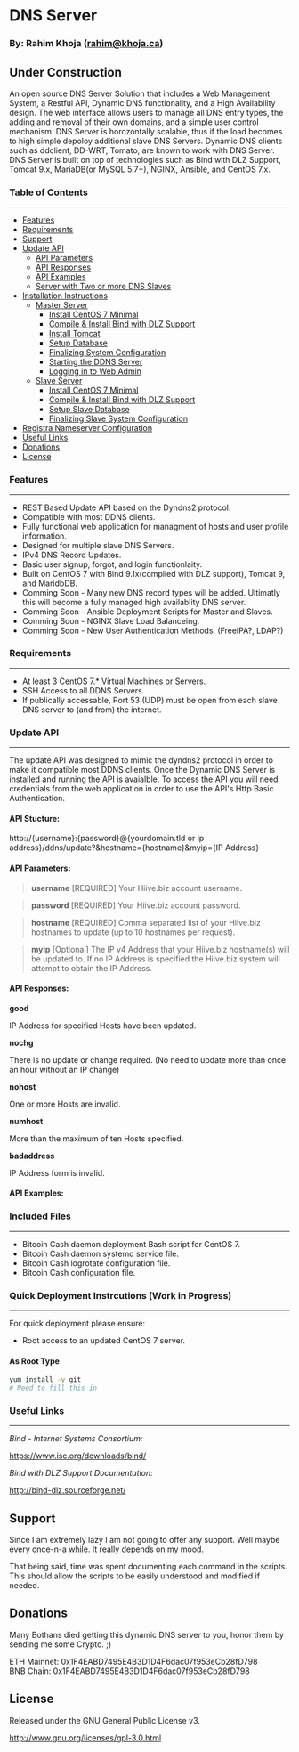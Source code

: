 DNS Server
==========

### By: Rahim Khoja (rahim@khoja.ca)

Under Construction
------------------

An open source DNS Server Solution that includes a Web Management System, a Restful API, Dynamic DNS functionality, and a High Availability design. The web interface allows users to manage all DNS entry types, the adding and removal of their own domains, and a simple user control mechanism. DNS Server is horozontally scalable, thus if the load becomes to high simple depoloy additional slave DNS Servers. Dynamic DNS clients such as ddclient, DD-WRT, Tomato, are known to work with DNS Server. DNS Server is built on top of technologies such as Bind with DLZ Support, Tomcat 9.x, MariaDB(or MySQL 5.7+), NGINX, Ansible, and CentOS 7.x.




### Table of Contents
---------------------

* [Features](#features)
* [Requirements](#requirements)
* [Support](#support)
* [Update API](#update-api)
  * [API Parameters](#api-parameters)
  * [API Responses](#api-responses)
  * [API Examples](#api-examples)
   * [Server with Two or more DNS Slaves](#requirements-mutiple)
* [Installation Instructions](#install)
  * [Master Server](#basic-install)
    * [Install CentOS 7 Minimal](#4-start-the-pool)
    * [Compile & Install Bind with DLZ Support](#5-host-the-front-end)
    * [Install Tomcat](#6-customize-your-website)
    * [Setup Database](#4-start-the-pool)
    * [Finalizing System Configuration](#4-start-the-pool)
    * [Starting the DDNS Server](#4-start-the-pool)
    * [Logging in to Web Admin](#4-start-the-pool)
  * [Slave Server](#slave-install)
    * [Install CentOS 7 Minimal](#4-start-the-pool)
    * [Compile & Install Bind with DLZ Support](#5-host-the-front-end)
    * [Setup Slave Database](#4-start-the-pool)
    * [Finalizing Slave System Configuration](#4-start-the-pool)
* [Registra Nameserver Configuration](#registra)
* [Useful Links](#useful-links)
* [Donations](#donations)
* [License](#license)



### Features
------------

* REST Based Update API based on the Dyndns2 protocol.
* Compatible with most DDNS clients.
* Fully functional web application for managment of hosts and user profile information.
* Designed for multiple slave DNS Servers.
* IPv4 DNS Record Updates.
* Basic user signup, forgot, and login functionlaity.
* Built on CentOS 7 with Bind 9.1x(compiled with DLZ support), Tomcat 9, and MaridbDB.
* Comming Soon - Many new DNS record types will be added. Ultimatly this will become a fully managed high availablity DNS server.
* Comming Soon - Ansible Deployment Scripts for Master and Slaves.
* Comming Soon - NGINX Slave Load Balanceing. 
* Comming Soon - New User Authentication Methods. (FreeIPA?, LDAP?)



### Requirements
-------------

* At least 3 CentOS 7.* Virtual Machines or Servers. 
* SSH Access to all DDNS Servers. 
* If publically accessable, Port 53 (UDP) must be open from each slave DNS server to (and from) the internet.




### Update API
------------

The update API was designed to mimic the dyndns2 protocol in order to make it compatible most DDNS clients. Once the Dynamic DNS Server is installed and running the API is avaialble. To access the API you will need credentials from the web application in order to use the API's Http Basic Authentication. 

#### API Stucture:

http://{username}:{password}@{yourdomain.tld or ip address}/ddns/update?&hostname={hostname}&myip={IP Address}


  #### API Parameters:

  > **username** [REQUIRED]
  > Your Hiive.biz account username.


  > **password** [REQUIRED]
  > Your Hiive.biz account password.


  > **hostname** [REQUIRED]
  > Comma separated list of your Hiive.biz hostnames to update (up to 10 hostnames per request).


  > **myip** [Optional]
  > The IP v4 Address that your Hiive.biz hostname(s) will be updated to. If no IP Address is specified the Hiive.biz system will attempt to obtain the IP Address.



#### API Responses:


**good**

IP Address for specified Hosts have been updated.

**nochg**

There is no update or change required. (No need to update more than once an hour without an IP change)

**nohost**

One or more Hosts are invalid.

**numhost**

More than the maximum of ten Hosts specified.

**badaddress**

IP Address form is invalid.


#### API Examples:



### Included Files
------------------

* Bitcoin Cash daemon deployment Bash script for CentOS 7.
* Bitcoin Cash daemon systemd service file. 
* Bitcoin Cash logrotate configuration file.
* Bitcoin Cash configuration file.



### Quick Deployment Instrcutions (Work in Progress)
-----------

For quick deployment please ensure:

* Root access to an updated CentOS 7 server. 


#### As Root Type
```bash
yum install -y git
# Need to fill this in

```




### Useful Links
-----------------

*Bind - Internet Systems Consortium:*

https://www.isc.org/downloads/bind/


*Bind with DLZ Support Documentation:*

http://bind-dlz.sourceforge.net/




## Support

Since I am extremely lazy I am not going to offer any support. Well maybe every once-n-a while. It really depends on my mood. 

That being said, time was spent documenting each command in the scripts. This should allow the scripts to be easily understood and modified if needed. 


## Donations
Many Bothans died getting this dynamic DNS server to you, honor them by sending me some Crypto. ;)

ETH Mainnet: 0x1F4EABD7495E4B3D1D4F6dac07f953eCb28fD798   
BNB Chain: 0x1F4EABD7495E4B3D1D4F6dac07f953eCb28fD798   



## License
Released under the GNU General Public License v3. 

http://www.gnu.org/licenses/gpl-3.0.html

